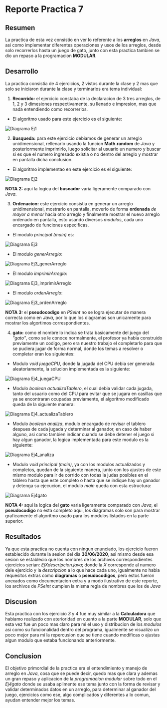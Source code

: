 #                    Reporte Practica 7

##                      Resumen 

La practica de esta vez consistio en ver lo referente a los **arreglos** en _Java_, asi como implementar diferentes operaciones y usos de los arreglos, desde solo recorrerlos hasta un juego de gato, junto con esta practica tambien se dio un repaso a la programacion **MODULAR**.

##                      Desarrollo

La practica consistia de 4 ejercicios, 2 vistos durante la clase y 2 mas que solo se iniciaron durante la clase y terminarlos era tema individual:

1. **Recorrido:** el ejercicio constaba de la declaracion de 3 tres arreglos, de 1, 2 y 3 dimesiones respectivamente, su llenado e impresion, mas que nada entendiendo como recorrerlos.

* El algoritmo usado para este ejercicio es el siguiente:

![Diagrama Ej1](Ej1recorrido.png "Ej1recorrido")

2. **Busqueda:** para este ejercicio debiamos de generar un arreglo unidimensional, rellenarlo usando la funcion **Math.random** de _Java_ y posteriormente imprimirlo, luego solicitar al usuario un numero y buscar si es que el numero ingresado existia o no dentro del arreglo y mostrar en pantalla dicha conclusion.

* El algoritmo implementao en este ejercicio es el siguiente:

![Diagrama Ej2](Ej2Busqueda.png "Ej2Busqueda")

**NOTA 2:** aqui la logica del **buscador** varia ligeramente comparado con _Java_.

3. **Ordenacion:** este ejercicio consistia en generar un arreglo unidimensional, mostrarlo en pantalla, moverlo de forma **ordenada** _de mayor a menor_ hacia otro arreglo y finalmente mostrar el nuevo arreglo ordenado en pantalla, esto usando diversos _modulos_, cada uno encargado de funciones especificas.

* El modulo _principal (main)_ es:

![Diagrama Ej3](Ej3Ordenacion.png "Ej3Ordenacion")

* El modulo _generArreglo_:

![Diagrama Ej3_generArreglo](Ej3_generArreglo.png "Ej3_generArreglo")

* El modulo _imprimirArreglo_:

![Diagrama Ej3_imprimirArreglo](Ej3_imprimirArreglo.png "Ej3_imprimirArreglo")

* El modulo _ordenArreglo_:

![Diagrama Ej3_ordenArreglo](Ej3_ordenArreglo.png "Ej3_ordenArreglo")

**NOTA 3:** el **pseudocodigo** en _PSeInt_ no se logra ejecutar de manera correcta como en _Java_, por lo que los diagramas son unicamente para mostrar los algortimos correspondientes.

4. **gato:** como el nombre lo indica se trata basicamente del juego del _"gato"_, como se le conoce normalmente, el profesor ya habia construido previamente un codigo, pero era nuestro trabajo el completarlo para que se pudiera jugar de forma normal, donde los temas a resolver o completar eran los siguientes:

* Modulo _void juegaCPU_, donde la jugada del CPU debia ser generada aleatoriamente, la solucion implementada es la siguiente:

![Diagrama Ej4_juegaCPU](Ej4_juegaCPU.png "Ej4_juegaCPU")

* Modulo _boolean actualizaTablero_, el cual debia validar cada jugada, tanto del usuario como del CPU para evitar que se jugara en casillas que ya se encontraran ocupadas previamente, el algoritmo modificado queda de la siguiente manera:

![Diagrama Ej4_actualizaTablero](Ej4_actualizaTablero.png "Ej4_actualizaTablero")

* Modulo _boolean analiza_, modulo encargado de revisar el tablero despues de cada jugada y determinar al ganador, en caso de haber alguno, asi como tambien indicar cuando se debe detener el juego si hay algun ganador, la logica implementada para este modulo es la siguiente:

![Diagrama Ej4_analiza](Ej4_analiza.png "Ej4_analiza")

* Modulo _void principal (main)_, ya con los modulos actualizados y completos, quedan de la siguiente manera, junto con los ajustes de este mismo modulo para ir de corrido con todas la judas posibles en el tablero hasta que este completo o hasta que se indique hay un ganador y detenga su ejecucion, el modulo _main_ queda con esta estructura:

![Diagrama Ej4gato](Ej4gato.png "Ej4gato")

**NOTA 4:** aqui la logica del **gato** varia ligeramente comparado con _Java_, el **pseudocodigo** no esta completo aqui, los diagramas solo son para mostrar graficamente el algoritmo usado para los modulos listados en la parte superior.

##                        Resultados

Ya que esta practica no cuenta con ningun enunciado, los ejercicio fueron establecido durante la sesion del dia **30/06/2020**, asi mismo desde esa sesion se establecio que los nombres de los archivos correspondientes ejercicios serian: _EjXdescripcion.java_; donde la _X_ corresponde al numero dele ejercicio y la _descripcion_ a lo que hace cada uno, igualmente no habia requesitos extras como **diagramas** o **pseudocodigos**, pero estos fueron anexados como documentacion extra y a modo ilustrativo de este reporte, los archivos de _PSeInt_ cumplen la misma regla de nombres que los de _Java_

##                        Discusion

Esta practica con los ejercicio _3_ y _4_ fue muy similar a la **Calculadora** que habiamo realizado con aterioridad en cuanto a la parte **MODULAR**, solo que esta vez fue un poco mas claro para mi el uso y distribucion de los _modulos_ asi como su funcionalidad dentro del programa, igualmente se visualizo un poco mejor para mi la repercusion que se tiene cuando modificas o ajustas algun modulo que estaba funcionando anteriormente.

##                        Conclusion

El objetivo primordial de la practica era el entendimiento y manejo de arreglo en _Java_, cosa que se puede decir, quedo mas que clara y ademas un gran repaso y aplicacion de la _programacion modular_ sobre todo en el _Ej4gato_ donde se usaba aplimente ese tema junto con la forma de revisar y validar determinados datos en un arreglo, para determinar al ganador del juego, ejercicios como ese, algo complicados y diferentes a lo comun, ayudan entender mejor los temas.